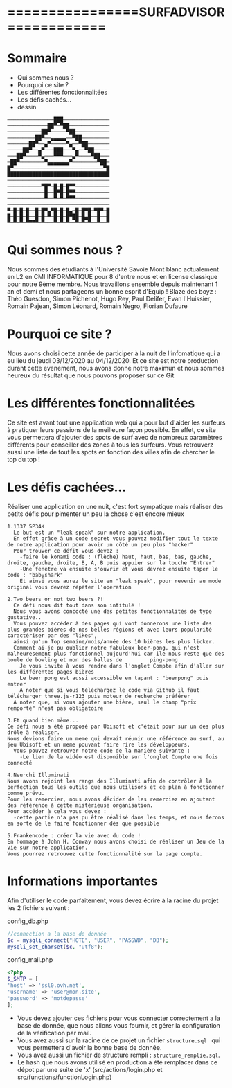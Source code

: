 ================SURFADVISOR============
=====================================

# Sommaire
- Qui sommes nous ?
- Pourquoi ce site ?
- Les différentes fonctionnalitées
- Les défis cachés...
- dessin

```
───────────────███───────────────
─────────────██▀─▀██─────────────
───────────██▀─────▀██───────────
─────────██▀──▄▄▄▄▄──▀██─────────
───────██▀──▄▀─────▀▄──▀██───────
─────██▀──▄▀───███───▀▄──▀██─────
───██▀────▀▄───▀▀▀───▄▀────▀██───
─██▀────────▀▄▄▄▄▄▄▄▀────────▀██─
█▀─────────────────────────────▀█
█████████████████████████████████
─────────────────────────────────
───────────▀█▀─█─█─█▀▀───────────
────────────█──█▀█─█▀▀───────────
────────────▀──▀─▀─▀▀▀───────────
─────────────────────────────────
▀─█─█─█──█─█▀▄▀█─█─█▄─█─█▀█─▀█▀─█
█─█─█─█──█─█─▀─█─█─█▀██─█▄█──█──█
▀─▀─▀─▀▀▀▀─▀───▀─▀─▀──▀─▀─▀──▀──▀
```

# Qui sommes nous ?
  Nous sommes des étudiants à l'Université Savoie Mont blanc actualement en L2 en CMI INFORMATIQUE pour 8 d'entre nous et en license classique pour notre 9ème membre.
  Nous travaillons ensemble depuis maintenant 1 an et demi et nous partageons un bonne esprit d'Equip !
  Blaze des boyz : Théo Guesdon, Simon Pichenot, Hugo Rey, Paul Delifer, Evan l'Huissier, Romain Pajean, Simon Léonard, Romain Negro, Florian Dufaure

# Pourquoi ce site ?
  Nous avons choisi cette année de participer à la nuit de l'infomatique qui a eu lieu du jeudi 03/12/2020 au 04/12/2020.
  Et ce site est notre production durant cette evenement, nous avons donné notre maximun et nous sommes heureux du résultat que nous pouvons proposer sur ce Git
  
# Les différentes fonctionnalitées
  Ce site est avant tout une application web qui a pour but d'aider les surfeurs à pratiquer leurs passions de la meilleure façon possible.
  En effet, ce site vous permettera d'ajouter des spots de surf avec de nombreux paramètres différents pour conseiller des zones à tous les surfeurs.
  Vous retrouverz aussi une liste de tout les spots en fonction des villes afin de chercher le top du top !

# Les défis cachées...
  Réaliser une application en une nuit, c'est fort sympatique mais réaliser des petits défis pour pimenter un peu la chose c'est encore mieux
    
    1.1337 5P34K
      Le but est un "leak speak" sur notre application.
      En effet grâce à un code secret vous pouvez modifier tout le texte de notre application pour avoir un côté un peu plus "hacker"
      Pour trouver ce défit vous devez : 
        -faire le konami code : (flèche) haut, haut, bas, bas, gauche, droite, gauche, droite, B, A, B puis appuier sur la touche "Entrer"
        -Une fenêtre va ensuite s'ouvrir et vous devrez ensuite taper le code : "babyshark"
        Et ainsi vous aurez le site en "leak speak", pour revenir au mode original vous devrez répéter l'opération
    
    2.Two beers or not two beers ?!
      Ce défi nous dit tout dans son intitulé ! 
      Nous vous avons concocté une des petites fonctionnalités de type gustative..
      Vous pouvez accéder à des pages qui vont donnerons une liste des plus grandes bières de nos belles régions et avec leurs popularité caractériser par des "likes",
      ainsi qu'un Top semaine/mois/année des 10 bières les plus licker.
      Comment ai-je pu oublier notre fabuleux beer-pong, qui n'est malheuresement plus fonctionnel aujourd'hui car ile nous reste que des boule de bowling et non des balles de         ping-pong
        Je vous invite à vous rendre dans l'onglet Compte afin d'aller sur les différentes pages bières
        Le beer pong est aussi accessible en tapant : "beerpong" puis entrer
        A noter que si vous téléchargez le code via Github il faut télécharger three.js-r123 puis moteur de recherche préférer
      A noter que, si vous ajouter une bière, seul le champ "prix remporté" n'est pas obligatoire
    
    3.Et quand bien mème...
    Ce défi nous a été proposé par Ubisoft et c'était pour sur un des plus drôle à réaliser.
    Nous devions faire un meme qui devait réunir une référence au surf, au jeu Ubisoft et un meme pouvant faire rire les développeurs.
      Vous pouvez retrouver notre code de la manière suivante :
        -Le lien de la vidéo est disponible sur l'onglet Compte une fois connecté
       
    4.Neurchi Illuminati
    Nous avons rejoint les rangs des Illuminati afin de contrôler à la perfection tous les outils que nous utilisons et ce plan à fonctionner comme prévu.
    Pour les remercier, nous avons décidez de les remerciez en ajoutant des référence à cette mistérieuse organisation.
    Pour accéder à cela vous devez :
      -cette partie n'a pas pu être réalisé dans les temps, et nous ferons en sorte de le faire fonctionner dès que possible
      
    5.Frankencode : créer la vie avec du code !
    En hommage à John H. Conway nous avons choisi de réaliser un Jeu de la Vie sur notre application.
    Vous pourrez retrouvez cette fonctionnalité sur la page compte.
      
      
# Informations importantes
  Afin d'utiliser le code parfaitement, vous devez écrire à la racine du projet les 2 fichiers suivant :
  
  config_db.php
  ```php
  //connection a la base de donnée
  $c = mysqli_connect("HOTE", "USER", "PASSWD", "DB");
  mysqli_set_charset($c, "utf8");
  ```
  
  config_mail.php
  ```php
  <?php
  $_SMTP = [
  'host' => 'ssl0.ovh.net',
  'username' => 'user@mon.site',
  'password' => 'motdepasse'
  ];
  ```
  
  - Vous devez ajouter ces fichiers pour vous connecter correctement a la base de donnée, que nous allons vous fournir, et gérer la configuration de la vérification par mail.
  - Vous avez aussi sur la racine de ce projet un fichier ```structure.sql ``` qui vous permettera d'avoir la bonne base de donnée.
  - Vous avez aussi un fichier de structure rempli : ```structure_remplie.sql```.
  - Le hash que nous avons utilisé en production à été remplacer dans ce dépot par une suite de 'x' (src/actions/login.php et src/functions/functionLogin.php)

